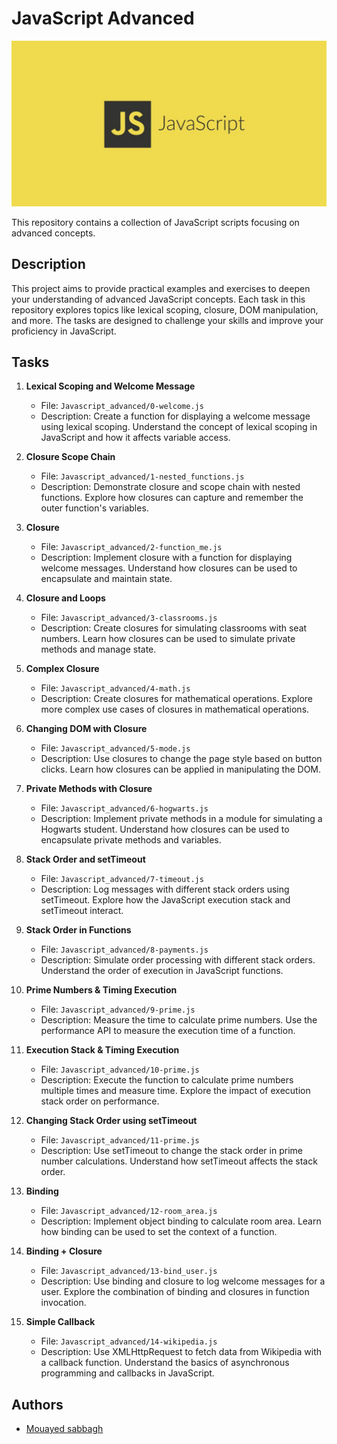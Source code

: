 # JavaScript Advanced

<img src="images/javascript.jpeg" alt="Alt text" title="Optional title">

This repository contains a collection of JavaScript scripts focusing on advanced concepts.

## Description

This project aims to provide practical examples and exercises to deepen your understanding of advanced JavaScript concepts. Each task in this repository explores topics like lexical scoping, closure, DOM manipulation, and more. The tasks are designed to challenge your skills and improve your proficiency in JavaScript.

## Tasks

1. **Lexical Scoping and Welcome Message**

   - File: `Javascript_advanced/0-welcome.js`
   - Description: Create a function for displaying a welcome message using lexical scoping. Understand the concept of lexical scoping in JavaScript and how it affects variable access.

2. **Closure Scope Chain**

   - File: `Javascript_advanced/1-nested_functions.js`
   - Description: Demonstrate closure and scope chain with nested functions. Explore how closures can capture and remember the outer function's variables.

3. **Closure**

   - File: `Javascript_advanced/2-function_me.js`
   - Description: Implement closure with a function for displaying welcome messages. Understand how closures can be used to encapsulate and maintain state.

4. **Closure and Loops**

   - File: `Javascript_advanced/3-classrooms.js`
   - Description: Create closures for simulating classrooms with seat numbers. Learn how closures can be used to simulate private methods and manage state.

5. **Complex Closure**

   - File: `Javascript_advanced/4-math.js`
   - Description: Create closures for mathematical operations. Explore more complex use cases of closures in mathematical operations.

6. **Changing DOM with Closure**

   - File: `Javascript_advanced/5-mode.js`
   - Description: Use closures to change the page style based on button clicks. Learn how closures can be applied in manipulating the DOM.

7. **Private Methods with Closure**

   - File: `Javascript_advanced/6-hogwarts.js`
   - Description: Implement private methods in a module for simulating a Hogwarts student. Understand how closures can be used to encapsulate private methods and variables.

8. **Stack Order and setTimeout**

   - File: `Javascript_advanced/7-timeout.js`
   - Description: Log messages with different stack orders using setTimeout. Explore how the JavaScript execution stack and setTimeout interact.

9. **Stack Order in Functions**

   - File: `Javascript_advanced/8-payments.js`
   - Description: Simulate order processing with different stack orders. Understand the order of execution in JavaScript functions.

10. **Prime Numbers & Timing Execution**

    - File: `Javascript_advanced/9-prime.js`
    - Description: Measure the time to calculate prime numbers. Use the performance API to measure the execution time of a function.

11. **Execution Stack & Timing Execution**

    - File: `Javascript_advanced/10-prime.js`
    - Description: Execute the function to calculate prime numbers multiple times and measure time. Explore the impact of execution stack order on performance.

12. **Changing Stack Order using setTimeout**

    - File: `Javascript_advanced/11-prime.js`
    - Description: Use setTimeout to change the stack order in prime number calculations. Understand how setTimeout affects the stack order.

13. **Binding**

    - File: `Javascript_advanced/12-room_area.js`
    - Description: Implement object binding to calculate room area. Learn how binding can be used to set the context of a function.

14. **Binding + Closure**

    - File: `Javascript_advanced/13-bind_user.js`
    - Description: Use binding and closure to log welcome messages for a user. Explore the combination of binding and closures in function invocation.

15. **Simple Callback**
    - File: `Javascript_advanced/14-wikipedia.js`
    - Description: Use XMLHttpRequest to fetch data from Wikipedia with a callback function. Understand the basics of asynchronous programming and callbacks in JavaScript.

## Authors

- [Mouayed sabbagh](https://github.com/MOUAYEDSB)
